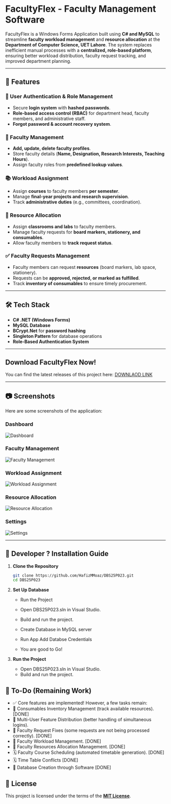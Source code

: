 # FacultyFlex - Faculty Management Software

FacultyFlex is a Windows Forms Application built using **C# and MySQL** to streamline **faculty workload management** and **resource allocation** at the **Department of Computer Science, UET Lahore**. The system replaces inefficient manual processes with a **centralized, role-based platform**, ensuring better workload distribution, faculty request tracking, and improved department planning.

---

## 📌 Features

### 🔐 User Authentication & Role Management
- Secure **login system** with **hashed passwords**.
- **Role-based access control (RBAC)** for department head, faculty members, and administrative staff.
- **Forgot password & account recovery system**.

### 🏫 Faculty Management
- **Add, update, delete faculty profiles**.
- Store faculty details (**Name, Designation, Research Interests, Teaching Hours**).
- Assign faculty roles from **predefined lookup values**.

### 📚 Workload Assignment
- Assign **courses** to faculty members **per semester**.
- Manage **final-year projects and research supervision**.
- Track **administrative duties** (e.g., committees, coordination).

### 🏢 Resource Allocation
- Assign **classrooms and labs** to faculty members.
- Manage faculty requests for **board markers, stationery, and consumables**.
- Allow faculty members to **track request status**.

### ✅ Faculty Requests Management
- Faculty members can request **resources** (board markers, lab space, stationery).
- Requests can be **approved, rejected, or marked as fulfilled**.
- Track **inventory of consumables** to ensure timely procurement.

---

## 🛠️ Tech Stack
- **C# .NET (Windows Forms)**
- **MySQL Database**
- **BCrypt.Net** for **password hashing**
- **Singleton Pattern** for database operations
- **Role-Based Authentication System**

---

## Download FacultyFlex Now!

You can find the latest releases of this project here: [DOWNLAOD LINK](https://github.com/HafizMMoaz/DBS25P023/releases)

---

## 📷 Screenshots

Here are some screenshots of the application:

### Dashboard
![Dashboard](Screenshots/1.png)

### Faculty Management
![Faculty Management](Screenshots/2.png)

### Workload Assignment
![Workload Assignment](Screenshots/3.png)

### Resource Allocation
![Resource Allocation](Screenshots/4.png)

### Settings
![Settings](Screenshots/5.png)

---

## 🚀 Developer ? Installation Guide

1. **Clone the Repository**  
   ```sh
   git clone https://github.com/HafizMMoaz/DBS25P023.git
   cd DBS25P023

2. **Set Up Database**
    - Run the Project

    - Open DBS25P023.sln in Visual Studio.
    - Build and run the project.

    - Create Database in MySQL server
    - Run App Add Databse Credentials
    - You are good to Go!

3. **Run the Project**
    - Open DBS25P023.sln in Visual Studio.
    - Build and run the project.


## 📝 To-Do (Remaining Work)

- ✅ Core features are implemented! However, a few tasks remain:
- 🛒 Consumables Inventory Management (track available resources). [DONE]
- 👥 Multi-User Feature Distribution (better handling of simultaneous logins).
- 📜 Faculty Request Fixes (some requests are not being processed correctly). [DONE]
- 📜 Faculty Workload Management. [DONE]
- 📜 Faculty Resources Allocation Management. [DONE]
- 🗓️ Faculty Course Scheduling (automated timetable generation). [DONE]
- 🗓️ Time Table Conflicts [DONE]
- 📜 Database Creation through Software [DONE]

## 📄 License

This project is licensed under the terms of the **[MIT License](LICENSE.md)**.
